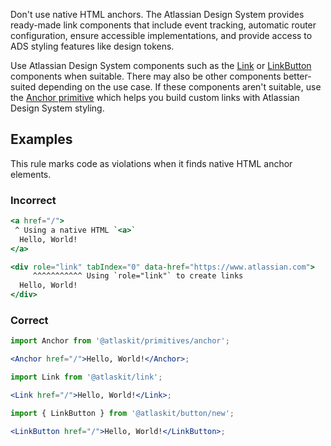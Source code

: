 Don't use native HTML anchors. The Atlassian Design System provides ready-made link components that
include event tracking, automatic router configuration, ensure accessible implementations, and
provide access to ADS styling features like design tokens.

Use Atlassian Design System components such as the [Link](/components/link/) or
[LinkButton](/components/button/link-button/) components when suitable. There may also be other
components better-suited depending on the use case. If these components aren't suitable, use the
[Anchor primitive](/components/primitives/anchor/) which helps you build custom links with Atlassian
Design System styling.

## Examples

This rule marks code as violations when it finds native HTML anchor elements.

### Incorrect

```jsx
<a href="/">
 ^ Using a native HTML `<a>`
  Hello, World!
</a>

<div role="link" tabIndex="0" data-href="https://www.atlassian.com">
     ^^^^^^^^^^^ Using `role="link"` to create links
  Hello, World!
</div>

```

### Correct

```jsx
import Anchor from '@atlaskit/primitives/anchor';

<Anchor href="/">Hello, World!</Anchor>;

import Link from '@atlaskit/link';

<Link href="/">Hello, World!</Link>;

import { LinkButton } from '@atlaskit/button/new';

<LinkButton href="/">Hello, World!</LinkButton>;
```
